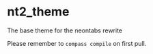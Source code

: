 # nt2_theme
The base theme for the neontabs rewrite 

Please remember to ```compass compile``` on first pull.
